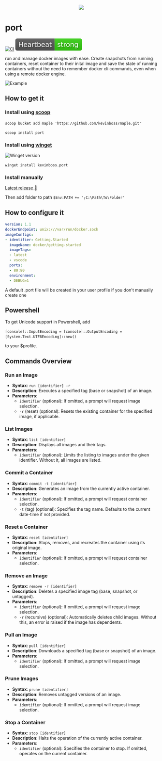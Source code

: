 <p align="center">
  <img src="https://github.com/kevinboss/port/blob/master/logo.png" />
</p>


# port

[![CI](https://github.com/kevinboss/port/actions/workflows/ci.yaml/badge.svg?event=push)](https://github.com/kevinboss/port/actions/workflows/ci.yaml)
[![CI](https://raw.githubusercontent.com/kevinboss/heartbeat/main/badges/kevinboss_port.svg)](https://github.com/kevinboss/heartbeat)

run and manage docker images with ease. Create snapshots from running containers, reset container to their inital image and save the state of running containers without the need to remember docker cli commands, even when using a remote docker engine.

![Example](https://github.com/kevinboss/port/raw/master/example.gif)

## How to get it

### Install using [scoop](https://scoop.sh)

`scoop bucket add maple 'https://github.com/kevinboss/maple.git'`

`scoop install port`

### Install using [winget](https://learn.microsoft.com/en-us/windows/package-manager/winget/) 

![Winget version](https://img.shields.io/badge/dynamic/xml?label=Winget&prefix=v&query=%2F%2Ftr%5B%40id%3D%27winget%27%5D%2Ftd%5B3%5D%2Fspan%2Fa&url=https%3A%2F%2Frepology.org%2Fproject%2Fport%2Fversions)

`winget install kevinboss.port`

### Install manually

[Latest release 💾](https://github.com/kevinboss/port/releases/latest)

Then add folder to path `$Env:PATH += ";C:\Path\To\Folder"`

## How to configure it

```yaml
version: 1.1
dockerEndpoint: unix:///var/run/docker.sock
imageConfigs:
- identifier: Getting.Started
  imageName: docker/getting-started
  imageTags:
  - latest
  - vscode
  ports:
  - 80:80
  environment:
  - DEBUG=1
```

A default .port file will be created in your user profile if you don't manually create one

## Powershell

To get Unicode support in Powershell, add 

`[console]::InputEncoding = [console]::OutputEncoding = [System.Text.UTF8Encoding]::new()`
 
to your $profile.

## Commands Overview

### Run an Image
- **Syntax**: `run [identifier] -r`
- **Description**: Executes a specified tag (base or snapshot) of an image.
- **Parameters**:
  - `identifier` (optional): If omitted, a prompt will request image selection.
  - `-r` (reset) (optional): Resets the existing container for the specified image, if applicable.

### List Images
- **Syntax**: `list [identifier]`
- **Description**: Displays all images and their tags.
- **Parameters**:
  - `identifier` (optional): Limits the listing to images under the given identifier. Without it, all images are listed.

### Commit a Container
- **Syntax**: `commit -t [identifier]`
- **Description**: Generates an image from the currently active container.
- **Parameters**:
  - `identifier` (optional): If omitted, a prompt will request container selection.
  - `-t` (tag) (optional): Specifies the tag name. Defaults to the current date-time if not provided.

### Reset a Container
- **Syntax**: `reset [identifier]`
- **Description**: Stops, removes, and recreates the container using its original image.
- **Parameters**:
  - `identifier` (optional): If omitted, a prompt will request container selection.

### Remove an Image
- **Syntax**: `remove -r [identifier]`
- **Description**: Deletes a specified image tag (base, snapshot, or untagged).
- **Parameters**:
  - `identifier` (optional): If omitted, a prompt will request image selection.
  - `-r` (recursive) (optional): Automatically deletes child images. Without this, an error is raised if the image has dependents.

### Pull an Image
- **Syntax**: `pull [identifier]`
- **Description**: Downloads a specified tag (base or snapshot) of an image.
- **Parameters**:
  - `identifier` (optional): If omitted, a prompt will request image selection.

### Prune Images
- **Syntax**: `prune [identifier]`
- **Description**: Removes untagged versions of an image.
- **Parameters**:
  - `identifier` (optional): If omitted, a prompt will request image selection.

### Stop a Container
- **Syntax**: `stop [identifier]`
- **Description**: Halts the operation of the currently active container.
- **Parameters**:
  - `identifier` (optional): Specifies the container to stop. If omitted, operates on the current container.
